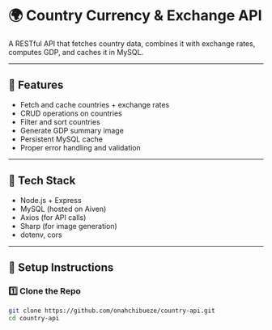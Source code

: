 # 🌍 Country Currency & Exchange API

A RESTful API that fetches country data, combines it with exchange rates, computes GDP, and caches it in MySQL.

---

## 🚀 Features

- Fetch and cache countries + exchange rates
- CRUD operations on countries
- Filter and sort countries
- Generate GDP summary image
- Persistent MySQL cache
- Proper error handling and validation

---

## 🧰 Tech Stack

- Node.js + Express
- MySQL (hosted on Aiven)
- Axios (for API calls)
- Sharp (for image generation)
- dotenv, cors

---

## 🧩 Setup Instructions

### 1️⃣ Clone the Repo

```bash
git clone https://github.com/onahchibueze/country-api.git
cd country-api
```
